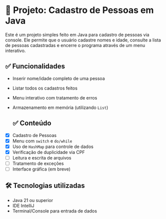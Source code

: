 # 📇 Projeto: Cadastro de Pessoas em Java

Este é um projeto simples feito em Java para cadastro de pessoas via console. Ele permite que o usuário cadastre nomes e idade, consulte a lista de pessoas cadastradas e encerre o programa através de um menu interativo.

## ✅ Funcionalidades

- Inserir nome/idade completo de uma pessoa
- Listar todos os cadastros feitos
- Menu interativo com tratamento de erros
- Armazenamento em memória (utilizando `List`)

  ## ✅ Conteúdo

- [x] Cadastro de Pessoas
- [x] Menu com `switch` e `do/while`
- [x] Uso de `HashMap` para controle de dados
- [x] Verificação de duplicidade via CPF
- [ ] Leitura e escrita de arquivos
- [ ] Tratamento de exceções
- [ ] Interface gráfica (em breve)

## 🛠 Tecnologias utilizadas

- Java 21 ou superior
- IDE IntelliJ
- Terminal/Console para entrada de dados
